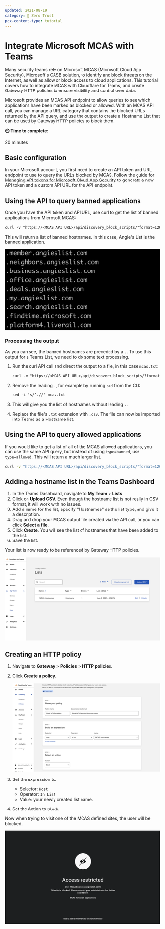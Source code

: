 ```yaml
---
updated: 2021-08-19
category: 🔐 Zero Trust
pcx-content-type: tutorial
---
```


# Integrate Microsoft MCAS with Teams

Many security teams rely on Microsoft MCAS (Microsoft Cloud App Security), Microsoft's CASB solution, to identify and block threats on the Internet, as well as allow or block access to cloud applications. This tutorial covers how to integrate MCAS with Cloudflare for Teams, and create Gateway HTTP policies to ensure visibility and control over data.

Microsoft provides an MCAS API endpoint to allow queries to see which applications have been marked as blocked or allowed. With an MCAS API call, you can manage a URL category that contains the blocked URLs returned by the API query, and use the output to create a Hostname List that can be used by Gateway HTTP policies to block them.

**⏲️ Time to complete:**

20 minutes

## Basic configuration

In your Microsoft account, you first need to create an API token and URL endpoint to use to query the URLs blocked by MCAS.
Follow the guide for [Managing API tokens for Microsoft Cloud App Security](https://docs.microsoft.com/en-us/cloud-app-security/api-authentication) to generate a new API token and a custom API URL for the API endpoint.

## Using the API to query banned applications

Once you have the API token and API URL, use curl to get the list of banned applications from Microsoft MCAS:

```txt
curl -v "https://<MCAS API URL>/api/discovery_block_scripts/?format=120&type=banned" -H "Authorization: Token <API token>"
```

This will return a list of banned hostnames. In this case, Angie's List is the banned application.

![Banned hostnames](../static/secure-web-gateway/microsoft-mcas/mcas-domains.png)

### Processing the output

As you can see, the banned hostnames are preceded by a `.`. To use this output for a Teams List, we need to do some text processing.

1. Run the curl API call and direct the output to a file, in this case `mcas.txt`:

   ```txt
   curl -v "https://<MCAS API URL>/api/discovery_block_scripts/?format=120&type=banned" -H "Authorization: Token <API token>" > mcas.txt
   ```

1. Remove the leading `.`, for example by running `sed` from the CLI:

   ```txt
   sed -i 's/^.//' mcas.txt
   ```

1. This will give you the list of hostnames without leading `.`.

1. Replace the file's `.txt` extension with `.csv`. The file can now be imported into Teams as a Hostname list.

## Using the API to query allowed applications

If you would like to get a list of all of the MCAS allowed applications, you can use the same API query, but instead of using `type=banned`, use `type=allowed`. This will return a much larger list.

```sh
curl -v "https://<MCAS API URL>/api/discovery_block_scripts/?format=120&type=allowed" -H "Authorization: Token <API token>"
```

## Adding a hostname list in the Teams Dashboard

1. In the Teams Dashboard, navigate to **My Team** > **Lists**
1. Click on **Upload CSV**. Even though the hostname list is not really in CSV format, it will work with no issues.
1. Add a name for the list, specify "Hostnames" as the list type, and give it a description.
1. Drag and drop your MCAS output file created via the API call, or you can click **Select a file**.
1. Click **Create**. You will see the list of hostnames that have been added to the list.
1. Save the list.

Your list is now ready to be referenced by Gateway HTTP policies.

![List of hostnames](../static/secure-web-gateway/microsoft-mcas/mcas-list.png)

## Creating an HTTP policy

1. Navigate to **Gateway** > **Policies** > **HTTP policies**.
1. Click **Create a policy**.

   ![List of hostnames](../static/secure-web-gateway/microsoft-mcas/mcas-policy.png)

1. Set the expression to:
   - Selector: `Host`
   - Operator: `In List`
   - Value: your newly created list name.
1. Set the Action to `Block`.

Now when trying to visit one of the MCAS defined sites, the user will be blocked.

![List of hostnames](../static/secure-web-gateway/microsoft-mcas/mcas-block-page.png)
